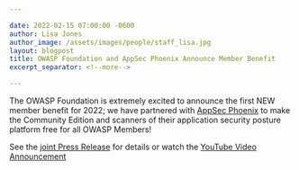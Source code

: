 ```yaml
---

date: 2022-02-15 07:00:00 -0600
author: Lisa Jones
author_image: /assets/images/people/staff_lisa.jpg
layout: blogpost
title: OWASP Foundation and AppSec Phoenix Announce Member Benefit
excerpt_separator: <!--more-->

---
```


The OWASP Foundation is extremely excited to announce the first NEW member benefit for 2022; we have partnered with [AppSec Phoenix](https://www.appsecphoenix.com/) to make the Community Edition and scanners of their application security posture platform free for all OWASP Members!

See the [joint Press Release](https://www.einpresswire.com/shareable-preview/TlvnsPgSQzEK3A88-knWyw) for details or watch the [YouTube Video Announcement](https://youtu.be/FT5ul0S18II)
